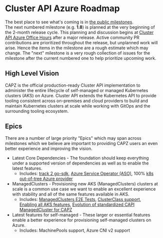 # Cluster API Azure Roadmap

The best place to see what's coming is in [the public milestones](https://github.com/kubernetes-sigs/cluster-api-provider-azure/milestones).  
The next numbered milestone (e.g. **1.8**) is planned at the very beginning of the 2-month release cycle. This planning and discussion begins at [Cluster API Azure Office Hours](http://bit.ly/k8s-capz-agenda) after a major release.
Active community PR contributions are prioritized throughout the release, but unplanned work will arise. Hence the items in the milestone are a rough estimate which may change.
The "next" milestone is a very rough collection of issues for the milestone after the current numbered one to help prioritize upcoming work.

## High Level Vision

CAPZ is the official production-ready Cluster API implementation to administer the entire lifecycle of self-managed or managed Kubernetes clusters (AKS) on Azure. Cluster API extends the Kubernetes API to provide tooling consistent across on-premises and cloud providers to build and maintain Kubernetes clusters at scale while working with GitOps and the surrounding tooling ecosystem.

## Epics

There are a number of large priority "Epics" which may span across milestones which we believe are important to providing CAPZ users an even better experience and improving the vision.  

-  Latest Core Dependencies - The foundation should keep everything under a supported version of dependencies as well as to enable the latest features. 
    - Includes: [track 2 go-sdk](https://github.com/kubernetes-sigs/cluster-api-provider-azure/issues/2670), [Azure Service Operator (ASO)](https://github.com/kubernetes-sigs/cluster-api-provider-azure/issues/416), 100% [k8s out-of-tree Azure provider](https://github.com/kubernetes-sigs/cluster-api-provider-azure/issues/715)
-  ManagedClusters - Provisioning new AKS (ManagedClusters) clusters at scale is a common use case we want to enable an excellent experience with stability and all of the same features available in AKS.
    - Includes: [ManagedClusters E2E Tests](https://github.com/kubernetes-sigs/cluster-api-provider-azure/issues/2873), [ClusterClass support](https://github.com/kubernetes-sigs/cluster-api-provider-azure/issues/2684), [Enabling all AKS features](https://github.com/kubernetes-sigs/cluster-api-provider-azure/issues/2625), [Evolution of standardized CAPI ManagedCluster for CAPZ](https://github.com/kubernetes-sigs/cluster-api/blob/main/docs/proposals/20220725-managed-kubernetes.md)
-  Latest features for self-managed - These larger or essential features enable a better experience for provisioning self-managed clusters on Azure.
    - Includes: MachinePools support, Azure CNI v2 support

